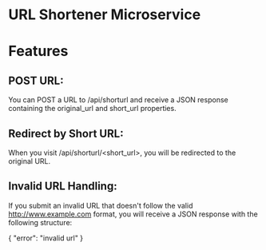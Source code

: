 # URL Shortener Microservice

# Features

## POST URL:
You can POST a URL to /api/shorturl and receive a JSON response containing the original_url and short_url properties.

## Redirect by Short URL:
When you visit /api/shorturl/<short_url>, you will be redirected to the original URL.

## Invalid URL Handling:
If you submit an invalid URL that doesn't follow the valid http://www.example.com format, you will receive a JSON response with the following structure:

{
  "error": "invalid url"
}
